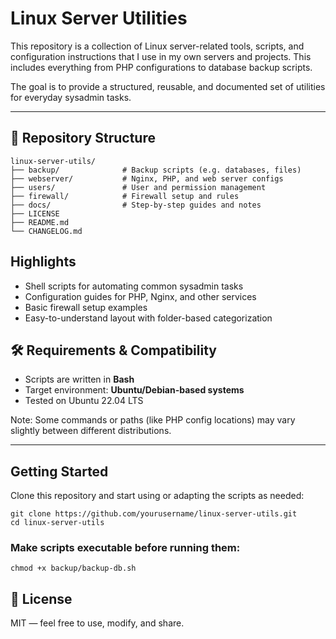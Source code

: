 # Linux Server Utilities

This repository is a collection of Linux server-related tools, scripts, and configuration instructions that I use in my own servers and projects. This includes everything from PHP configurations to database backup scripts.

The goal is to provide a structured, reusable, and documented set of utilities for everyday sysadmin tasks.

---

## 📁 Repository Structure

```
linux-server-utils/
├── backup/              # Backup scripts (e.g. databases, files)
├── webserver/           # Nginx, PHP, and web server configs
├── users/               # User and permission management
├── firewall/            # Firewall setup and rules
├── docs/                # Step-by-step guides and notes
├── LICENSE
├── README.md
└── CHANGELOG.md
```

## Highlights

- Shell scripts for automating common sysadmin tasks  
- Configuration guides for PHP, Nginx, and other services  
- Basic firewall setup examples  
- Easy-to-understand layout with folder-based categorization


## 🛠️ Requirements & Compatibility

- Scripts are written in **Bash**
- Target environment: **Ubuntu/Debian-based systems**
- Tested on Ubuntu 22.04 LTS

Note: Some commands or paths (like PHP config locations) may vary slightly between different distributions.

---

## Getting Started

Clone this repository and start using or adapting the scripts as needed:
```
git clone https://github.com/yourusername/linux-server-utils.git
cd linux-server-utils
```

### Make scripts executable before running them:
```
chmod +x backup/backup-db.sh
```

## 📜 License
MIT — feel free to use, modify, and share.